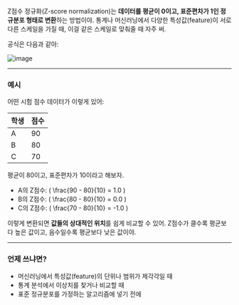 Z점수 정규화(Z-score normalization)는 **데이터를 평균이 0이고, 표준편차가 1인 정규분포 형태로 변환**하는 방법이야. 통계나 머신러닝에서 다양한 특성값(feature)이 서로 다른 스케일을 가질 때, 이걸 같은 스케일로 맞춰줄 때 자주 써.

공식은 다음과 같아:

![image](https://github.com/user-attachments/assets/48f55f6f-e148-41a9-be7f-ef0bfae992ca)


---

### 예시
어떤 시험 점수 데이터가 이렇게 있어:

| 학생 | 점수 |
|------|------|
| A    | 90   |
| B    | 80   |
| C    | 70   |

평균이 80이고, 표준편차가 10이라고 해보자.

- A의 Z점수: \( \frac{90 - 80}{10} = 1.0 \)
- B의 Z점수: \( \frac{80 - 80}{10} = 0.0 \)
- C의 Z점수: \( \frac{70 - 80}{10} = -1.0 \)

이렇게 변환되면 **값들의 상대적인 위치**를 쉽게 비교할 수 있어. Z점수가 클수록 평균보다 높은 값이고, 음수일수록 평균보다 낮은 값이야.

---

### 언제 쓰냐면?
- 머신러닝에서 특성값(feature)의 단위나 범위가 제각각일 때
- 통계 분석에서 이상치를 찾거나 비교할 때
- 표준 정규분포를 가정하는 알고리즘에 넣기 전에
